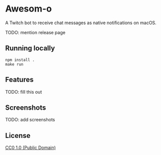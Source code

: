 # Awesom-o

A Twitch bot to receive chat messages as native notifications on macOS.

TODO: mention release page

## Running locally

    npm install .
    make run

## Features

TODO: fill this out

## Screenshots

TODO: add screenshots

## License

[CC0 1.0 (Public Domain)](LICENSE.md)
